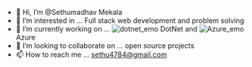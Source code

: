 - 👋 Hi, I’m @Sethumadhav Mekala
- 👀 I’m interested in ... Full stack web development and problem solving
- 🌱 I’m currently working on ... ![dotnet_emo](https://user-images.githubusercontent.com/30382594/176280409-bf261235-320b-42c1-9d54-9e566dd0d3ae.png)
 DotNet and ![Azure_emo](https://user-images.githubusercontent.com/30382594/176282097-2b602dda-6776-4fc6-a52f-53462939683f.png)
 Azure
- 💞️ I’m looking to collaborate on ... open source projects
- 📫 How to reach me ... sethu4784@gmail.com

<!---
Sethu-madhav/Sethu-madhav is a ✨ special ✨ repository because its `README.md` (this file) appears on your GitHub profile.
You can click the Preview link to take a look at your changes.
--->

